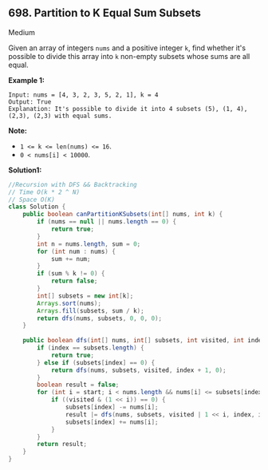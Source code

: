 ## 698. Partition to K Equal Sum Subsets

Medium

Given an array of integers `nums` and a positive integer `k`, find whether it's possible to divide this array into `k` non-empty subsets whose sums are all equal.

 

**Example 1:**

```
Input: nums = [4, 3, 2, 3, 5, 2, 1], k = 4
Output: True
Explanation: It's possible to divide it into 4 subsets (5), (1, 4), (2,3), (2,3) with equal sums.
```

 

**Note:**

- `1 <= k <= len(nums) <= 16`.
- `0 < nums[i] < 10000`.

**Solution1:**

```java
//Recursion with DFS && Backtracking
// Time O(k * 2 ^ N)
// Space O(K)
class Solution {
    public boolean canPartitionKSubsets(int[] nums, int k) {
        if (nums == null || nums.length == 0) {
            return true;
        }
        int n = nums.length, sum = 0;
        for (int num : nums) {
            sum += num;
        }
        if (sum % k != 0) {
            return false;
        }
        int[] subsets = new int[k];
        Arrays.sort(nums);
        Arrays.fill(subsets, sum / k);
        return dfs(nums, subsets, 0, 0, 0);
    }
    
    public boolean dfs(int[] nums, int[] subsets, int visited, int index, int start) {
        if (index == subsets.length) {
            return true;
        } else if (subsets[index] == 0) {
            return dfs(nums, subsets, visited, index + 1, 0);
        }
        boolean result = false;
        for (int i = start; i < nums.length && nums[i] <= subsets[index] && !result; i++) {
            if ((visited & (1 << i)) == 0) {
                subsets[index] -= nums[i];
                result |= dfs(nums, subsets, visited | 1 << i, index, i + 1);
                subsets[index] += nums[i];
            }
        }
        return result;
    }
}
```

